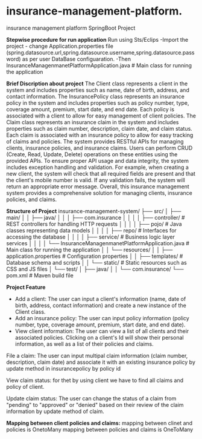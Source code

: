 # insurance-management-platform.
insurance management platform SpringBoot Project


**Stepwise procedure for run application**
Run using Sts/Eclips 
    -Import the project 
    - change Application.properties file (spring.datasource.url,spring.datasource.username,spring.datasource.password) as per user DataBase configuaration.
    -Then InsuranceManagenmanetPlatformApplication.java # Main class for running the application
 
 **Brief Discription about project**
   The Client class represents a client in the system and includes properties such as name, date of birth, address, and contact information.
   The InsurancePolicy class represents an insurance policy in the system and includes properties such as policy number, type, coverage amount, premium, start date, and end date. Each policy is associated with a client to allow for easy management of client policies.
    The Claim class represents an insurance claim in the system and includes properties such as claim number, description, claim date, and claim status. Each claim is associated with an insurance policy to allow for easy tracking of claims and policies.
    The system provides RESTful APIs for managing clients, insurance policies, and insurance claims. Users can perform CRUD (Create, Read, Update, Delete) operations on these entities using the provided APIs.
    To ensure proper API usage and data integrity, the system includes exception handling and validation. For example, when creating a new client, the system will check that all required fields are present and that the client's mobile number is valid. If any validation fails, the system will return an appropriate error message.
Overall, this insurance management system provides a comprehensive solution for managing clients, insurance policies, and claims.


**Structure of Project**
insurance-management-system/
├── src/
│   ├── main/
│   │   ├── java/
│   │   │   ├── com.insurance
│   │   │   │   ├── controller/           # REST controllers for handling HTTP requests
│   │   │   │   ├── pojo/                 # Java classes representing data models
│   │   │   │   ├── repo/                 # Interfaces for accessing the database
│   │   │   │   ├── service/              # Business logic layer services
│   │   │   │   └── InsuranceManagenmanetPlatformApplication.java # Main class for running the application
│   │   └── resources/
│   │       ├── application.properties    # Configuration properties
│   │       ├── templates/                # Database schema and scripts
│   │       └── static/                   # Static resources such as CSS and JS files
│   └── test/
│       ├── java/
│       │   └── com.insurance/
└── pom.xml                              # Maven build file

**Project Feature** 
  - Add a client: The user can input a client's information (name, date of birth, address, contact information) and create a new instance of the Client class.
  - Add an insurance policy: The user can input policy information (policy number, type, coverage amount, premium, start date, and end date).
 - View client information: The user can view a list of all clients and their associated policies. Clicking on a client's Id will show their personal information, as well as a list of their policies and claims.

File a claim: The user can input multipal claim information (claim number, description, claim date) and associate it with an existing insurance policy by update method in insurancepolicy by policy id 

View claim status: for thet by using client we have to find all claims and policy of client.

Update claim status: The user can change the status of a claim from "pending" to "approved" or "denied" based on their review of the claim information by update method of claim.

**Mapping between client policies and claims:**
mapping between clinet and policies is OnetoMany
mapping between policies and claims is OneToMany
